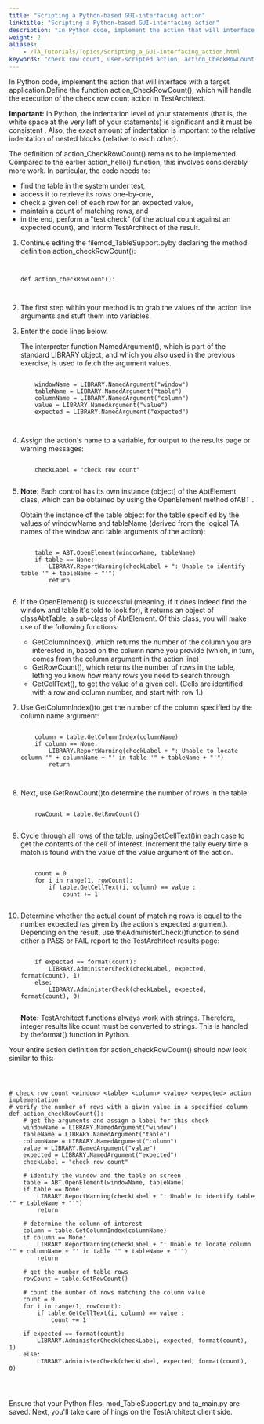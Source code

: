 ```yaml
--- 
title: "Scripting a Python-based GUI-interfacing action"
linktitle: "Scripting a Python-based GUI-interfacing action"
description: "In Python code, implement the action that will interface with a target application."
weight: 2
aliases: 
    - /TA_Tutorials/Topics/Scripting_a_GUI-interfacing_action.html
keywords: "check row count, user-scripted action, action_CheckRowCount(), Python implementation of, check row count, NamedArgument() library function, ReportWarning() library function, AdministerCheck() library function, OpenElement() library function, GetRowCount() ABT method, GetCellText() ABT method, GetColumnIndex() ABT method, LIBRARY, TestArchitect object, SetActionScript() function, NamedArgument() function, ReportWarning() function, OpenElement() function, AdministerCheck() function, ABT class methods, GetRowCount() method, GetCellText() method, GetColumnIndex() method"
---
```


In Python code, implement the action that will interface with a target application.Define the function action\_CheckRowCount\(\), which will handle the execution of the check row count action in TestArchitect.

**Important:** In Python, the indentation level of your statements \(that is, the white space at the very left of your statements\) is significant and it must be consistent . Also, the exact amount of indentation is important to the relative indentation of nested blocks \(relative to each other\).

The definition of action\_CheckRowCount\(\) remains to be implemented. Compared to the earlier action\_hello\(\) function, this involves considerably more work. In particular, the code needs to:

-   find the table in the system under test,
-   access it to retrieve its rows one-by-one,
-   check a given cell of each row for an expected value,
-   maintain a count of matching rows, and
-   in the end, perform a "test check" \(of the actual count against an expected count\), and inform TestArchitect of the result.

1.  Continue editing the filemod\_TableSupport.pyby declaring the method definition action\_checkRowCount\(\):

    ```
    
                
    def action_checkRowCount():
    
            
    ```

2.  The first step within your method is to grab the values of the action line arguments and stuff them into variables.
3.  Enter the code lines below.

    The interpreter function NamedArgument\(\), which is part of the standard LIBRARY object, and which you also used in the previous exercise, is used to fetch the argument values.

    ```
    
        windowName = LIBRARY.NamedArgument("window")
        tableName = LIBRARY.NamedArgument("table")
        columnName = LIBRARY.NamedArgument("column")
        value = LIBRARY.NamedArgument("value")
        expected = LIBRARY.NamedArgument("expected")
    
            
    ```

4.  Assign the action's name to a variable, for output to the results page or warning messages:

    ```
    
        checkLabel = "check row count"
                        
    ```

5.  **Note:** Each control has its own instance \(object\) of the AbtElement class, which can be obtained by using the OpenElement method ofABT .

    Obtain the instance of the table object for the table specified by the values of windowName and tableName \(derived from the logical TA names of the window and table arguments of the action\):

    ```
    
        table = ABT.OpenElement(windowName, tableName)
        if table == None:
            LIBRARY.ReportWarning(checkLabel + ": Unable to identify table '" + tableName + "'")
            return
                        
    ```

6.  If the OpenElement\(\) is successful \(meaning, if it does indeed find the window and table it's told to look for\), it returns an object of classAbtTable, a sub-class of AbtElement. Of this class, you will make use of the following functions:
    -   GetColumnIndex\(\), which returns the number of the column you are interested in, based on the column name you provide \(which, in turn, comes from the column argument in the action line\)
    -   GetRowCount\(\), which returns the number of rows in the table, letting you know how many rows you need to search through
    -   GetCellText\(\), to get the value of a given cell. \(Cells are identified with a row and column number, and start with row 1.\)
7.  Use GetColumnIndex\(\)to get the number of the column specified by the column name argument:

    ```
    
        column = table.GetColumnIndex(columnName)
        if column == None:
            LIBRARY.ReportWarning(checkLabel + ": Unable to locate column '" + columnName + "' in table '" + tableName + "'")
            return
    
                        
    ```

8.  Next, use GetRowCount\(\)to determine the number of rows in the table:

    ```
    
        rowCount = table.GetRowCount()
                        
    ```

9.  Cycle through all rows of the table, usingGetCellText\(\)in each case to get the contents of the cell of interest. Increment the tally every time a match is found with the value of the value argument of the action.

    ```
    
        count = 0
        for i in range(1, rowCount):
            if table.GetCellText(i, column) == value :
                count += 1
                        
    ```

10. Determine whether the actual count of matching rows is equal to the number expected \(as given by the action's expected argument\). Depending on the result, use theAdministerCheck\(\)function to send either a PASS or FAIL report to the TestArchitect results page:

    ```
    
        if expected == format(count):
            LIBRARY.AdministerCheck(checkLabel, expected, format(count), 1)
        else:
            LIBRARY.AdministerCheck(checkLabel, expected, format(count), 0)
                        
    ```

    **Note:** TestArchitect functions always work with strings. Therefore, integer results like count must be converted to strings. This is handled by theformat\(\) function in Python.


Your entire action definition for action\_checkRowCount\(\) should now look similar to this:

```



# check row count <window> <table> <column> <value> <expected> action implementation
# verify the number of rows with a given value in a specified column
def action_checkRowCount():
    # get the arguments and assign a label for this check
    windowName = LIBRARY.NamedArgument("window")
    tableName = LIBRARY.NamedArgument("table")
    columnName = LIBRARY.NamedArgument("column")
    value = LIBRARY.NamedArgument("value")
    expected = LIBRARY.NamedArgument("expected")
    checkLabel = "check row count"
    
    # identify the window and the table on screen
    table = ABT.OpenElement(windowName, tableName)
    if table == None:
        LIBRARY.ReportWarning(checkLabel + ": Unable to identify table '" + tableName + "'")
        return
    
    # determine the column of interest
    column = table.GetColumnIndex(columnName)
    if column == None:
        LIBRARY.ReportWarning(checkLabel + ": Unable to locate column '" + columnName + "' in table '" + tableName + "'")
        return
    
    # get the number of table rows
    rowCount = table.GetRowCount()
    
    # count the number of rows matching the column value
    count = 0
    for i in range(1, rowCount):
        if table.GetCellText(i, column) == value :
            count += 1
    
    if expected == format(count):
        LIBRARY.AdministerCheck(checkLabel, expected, format(count), 1)
    else:
        LIBRARY.AdministerCheck(checkLabel, expected, format(count), 0)

                
            
```

Ensure that your Python files, mod\_TableSupport.py and ta\_main.py are saved. Next, you'll take care of hings on the TestArchitect client side.




